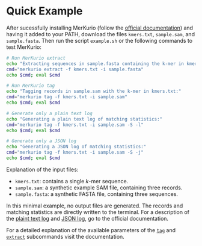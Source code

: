 # Quick Example

After sucessfully installing MerKurio (follow the [official documentation](https://lschoenm.github.io/MerKurio/installation.html)) and having it added to your PATH, download the files `kmers.txt`, `sample.sam`, and `sample.fasta`. Then run the script `example.sh` or the following commands to test MerKurio:

```bash
# Run MerKurio extract
echo "Extracting sequences in sample.fasta containing the k-mer in kmers.txt:"
cmd="merkurio extract -f kmers.txt -i sample.fasta"
echo $cmd; eval $cmd

# Run MerKurio tag
echo "Tagging records in sample.sam with the k-mer in kmers.txt:"
cmd="merkurio tag -f kmers.txt -i sample.sam"
echo $cmd; eval $cmd

# Generate only a plain text log
echo "Generating a plain text log of matching statistics:"
cmd="merkurio tag -f kmers.txt -i sample.sam -S -l"
echo $cmd; eval $cmd

# Generate only a JSON log
echo "Generating a JSON log of matching statistics:"
cmd="merkurio tag -f kmers.txt -i sample.sam -S -j"
echo $cmd; eval $cmd
```

Explanation of the input files:

- `kmers.txt`: contains a single _k_-mer sequence.
- `sample.sam`: a synthetic example SAM file, containing three records.
- `sample.fasta`: a synthetic FASTA file, containing three sequences.

In this minimal example, no output files are generated. The records and matching statistics are directly written to the terminal. For a description of the [plaint text log](https://lschoenm.github.io/MerKurio/log.html) and [JSON log](https://lschoenm.github.io/MerKurio/json.html), go to the official documentation.

For a detailed explanation of the available parameters of the [`tag`](https://lschoenm.github.io/MerKurio/tag.html) and [`extract`](https://lschoenm.github.io/MerKurio/extract.html) subcommands visit the documentation.
